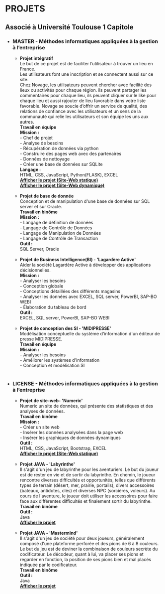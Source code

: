 # PROJETS

<H2>Associé à Université Toulouse 1 Capitole </H2>
<ul>
  <li>
    <!--************************* MASTER *******************************-->
    <H3>MASTER - Méthodes informatiques appliquées à la gestion à l’entreprise</H3>
    <!--######################### PROJET #########################-->
    <ul>
      <li>
        <strong>Projet intégratif</strong><br/>
        Le but de ce projet est de faciliter l’utilisateur à trouver un lieu en France.<br/>
        Les utilisateurs font une inscription et se connectent aussi sur ce site.<br/>
        Chez Novage, les utilisateurs peuvent chercher avec facilité des lieux ou activités pour chaque région. ils peuvent partager les commentaires pour chaque lieu, ils peuvent cliquer sur le like pour chaque lieu et aussi rajouter de lieu favorable dans votre liste favorable.
        Novage se soucie d’offrir un service de qualité, des relations de confiance avec les utilisateurs et un sens de la communauté qui relie les utilisateurs et son équipe les uns aux autres.<br/>
        <strong>Travail en équipe</strong><br/>
        <strong>Mission : <br/></strong>
        - Chef de projet<br/>
        - Analyse de besoins <br/>
        - Récupération de données via python<br/>
        - Construire des pages web avec des partenaires<br/>
        - Données de nettoyage<br/>
        - Créer une base de données sur SQLite<br/>
        <strong>Langage : </strong><br/>
        HTML, CSS, JavaScript, Python(FLASK), EXCEL<br/>
        <strong><a href="https://novageg9.github.io/Novage/">Afficher le projet (Site-Web statique)</a></strong><BR>
        <strong><a href="https://github.com/NovageG9/Novage2">Afficher le projet (Site-Web dynamique)</a></strong><BR>
      </li>
    </ul>
    <br>
    <!--######################### PROJET #########################-->
    <ul>
      <li>
        <strong>Projet de base de donnée</strong><br/>
        Conception et de manipulation d'une base de données sur SQL server et sur Oracle. <br/>
        <strong>Travail en binôme</strong><br/>
        <strong>Mission : <br/></strong>
        - Langage de définition de données<br/>
        - Langage de Contrôle de Données <br/>
        - Langage de Manipulation de Données<br/>
        - Langage de Contrôle de Transaction<br/>
        <strong>Outil : </strong><br/>
        SQL Server, Oracle<br/>
        </li>
    </ul>
    <br>
    <!--######################### PROJET #########################-->
    <ul>
      <li>
        <strong>Projet de Business Intelligence(BI) - 'Lagardère Active'</strong><br/>
        Aider la société Lagardère Active à développer des applications décisionnelles. <br/>
        <strong>Mission : <br/></strong>
        - Analyser les besoins<br/>
        - Conception globale <br/>
        - Conceptions détaillées des différents magasins<br/>
        - Analyser les données avec EXCEL, SQL server, PowerBI, SAP-BO WEBI<br/>
        - Élaboration du tableau de bord<br/>
        <strong>Outil : </strong><br/>
        EXCEL, SQL server, PowerBI, SAP-BO WEBI<br/>
        </li>
    </ul>
    <br>
    <!--######################### PROJET #########################-->
    <ul>
      <li>
        <strong>Projet de conception des SI - 'MIDIPRESSE'</strong><br/>
        Modélisation conceptuelle du système d'information d'un éditeur de presse MIDIPRESSE. <br/>
        <strong>Travail en équipe</strong><br/>
        <strong>Mission : <br/></strong>
        - Analyser les besoins<br/>
        - Améliorer les systèmes d'information <br/>
        - Conception et modélisation SI<br/>
        </li>
    </ul>
    <br>
  <!--######################### PROJET #########################-->
  </li>
  <!--************************* MASTER *******************************-->
  <!--****************************************************************-->
  <!--************************* LICENCE *******************************-->
  <li>
    <H3>LICENSE - Méthodes informatiques appliquées à la gestion à l’entreprise</H3>
    <!--######################### PROJET #########################-->
    <ul>
      <li>
        <strong>Projet de site-web- 'Numeric'</strong><br/>
        Numeric un site de données, qui présente des statistiques et des analyses de données. <br/>
        <strong>Travail en binôme</strong><br/>
        <strong>Mission : <br/></strong>
        - Créer un site web<br/>
        - Insérer les données analysées dans la page web <br/>
        - Insérer les graphiques de données dynamiques<br/>
        <strong>Outil : </strong><br/>
        HTML, CSS, JavaScript, Bootstrap, EXCEL<br/>
        <strong><a href="https://guaguami.github.io/L3_site-web_projet.github.io/accueil.html">Afficher le projet (Site-Web statique)</a></strong><BR>
        </li>
    </ul>
    <br>
    <!--######################### PROJET #########################-->
    <ul>
      <li>
        <strong>Projet JAVA - 'Labyrinthe'</strong><br/>
        Il s'agit d'un jeu de labyrinthe pour les aventuriers. Le but du joueur est de rester en vie et de sortir du labyrinthe. En chemin, le joueur rencontre diverses difficultés et opportunités, telles que différents types de terrain (désert, mer, prairie, portails), divers accessoires (bateaux, antidotes, clés) et diverses NPC (sorcières, voleurs). Au cours de l'aventure, le joueur doit utiliser les accessoires pour faire face aux différentes difficultés et finalement sortir du labyrinthe.<br/>
        <strong>Travail en binôme</strong><br/>
        <strong>Outil : </strong><br/>
        Java<br/>
        <strong><a href="https://github.com/GuaGuami/ProjetLabyrinthe">Afficher le projet</a></strong><BR>
        </li>
    </ul>
    <br>
    <!--######################### PROJET #########################-->
    <ul>
      <li>
        <strong>Projet JAVA - 'Mastermind'</strong><br/>
        Il s'agit d'un jeu de société pour deux joueurs, généralement composé d'une plateforme perforée et des pions de 6 à 8 couleurs. <br/>
Le but du jeu est de deviner la combinaison de couleurs secrète du codificateur. Le décodeur, quant à lui, va placer ses pions et regarder en fonction, la position de ses pions bien et mal placés indiquée par le codificateur.  <br/>
        <strong>Travail en binôme</strong><br/>
        <strong>Outil : </strong><br/>
        Java<br/>
        <strong><a href="https://github.com/GuaGuami/JAVA_Mastermind">Afficher le projet</a></strong><BR>
        </li>
  </li>
  <!--######################### PROJET #########################-->
  <!--************************* LICENCE *******************************-->
</ul>

